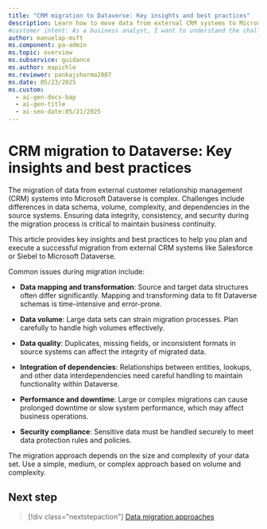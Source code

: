```yaml
---
title: "CRM migration to Dataverse: Key insights and best practices"
description: Learn how to move data from external CRM systems to Microsoft Dataverse, overcome common challenges, and ensure business continuity.
#customer intent: As a business analyst, I want to understand the challenges of migrating CRM data to Dataverse so that I can plan a smooth transition.
author: manuelap-msft
ms.component: pa-admin
ms.topic: overview
ms.subservice: guidance
ms.author: mapichle
ms.reviewer: pankajsharma2087
ms.date: 05/23/2025
ms.custom:
  - ai-gen-docs-bap
  - ai-gen-title
  - ai-seo-date:05/21/2025
---
```


# CRM migration to Dataverse: Key insights and best practices

The migration of data from external customer relationship management (CRM) systems into Microsoft Dataverse is complex. Challenges include differences in data schema, volume, complexity, and dependencies in the source systems. Ensuring data integrity, consistency, and security during the migration process is critical to maintain business continuity.

This article provides key insights and best practices to help you plan and execute a successful migration from external CRM systems like Salesforce or Siebel to Microsoft Dataverse.

Common issues during migration include:

- **Data mapping and transformation**: Source and target data structures often differ significantly. Mapping and transforming data to fit Dataverse schemas is time-intensive and error-prone.

- **Data volume**: Large data sets can strain migration processes. Plan carefully to handle high volumes effectively.

- **Data quality**: Duplicates, missing fields, or inconsistent formats in source systems can affect the integrity of migrated data.

- **Integration of dependencies**: Relationships between entities, lookups, and other data interdependencies need careful handling to maintain functionality within Dataverse.

- **Performance and downtime**: Large or complex migrations can cause prolonged downtime or slow system performance, which may affect business operations.

- **Security compliance**: Sensitive data must be handled securely to meet data protection rules and policies.

The migration approach depends on the size and complexity of your data set. Use a simple, medium, or complex approach based on volume and complexity.

## Next step

> [!div class="nextstepaction"]
> [Data migration approaches](data-migration-approaches.md)

